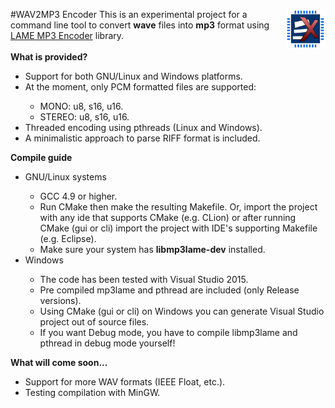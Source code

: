 <a href="http://embedonix.com"><img src="res/embedonix.jpg" width=64 height=64 align="right" /></a>
#WAV2MP3 Encoder
This is an experimental project for a command line tool to convert <b>wave</b> files into <b>mp3</b> format using <a href="http://lame.sourceforge.net" target="_blank">LAME MP3 Encoder</a> library.
<br /> <br />
<b>What is provided?</b>
<ul>
<li>Support for both GNU/Linux and Windows platforms.</li>
<li>At the moment, only PCM formatted files are supported:</li>
<ul>
<li>MONO: u8, s16, u16.</li>
<li>STEREO: u8, s16, u16.</li>
</ul>
<li>Threaded encoding using pthreads (Linux and Windows).</li>
<li>A minimalistic approach to parse RIFF format is included.</li>
</ul>
<b>Compile guide</b>
<ul>
<li>GNU/Linux systems</li>
    <ul>
        <li>GCC 4.9 or higher.</li>
        <li>Run CMake then make the resulting Makefile. Or, import the project with any ide that supports CMake (e.g. CLion) or after running CMake (gui or cli)
        import the project with IDE's supporting Makefile (e.g. Eclipse).</li>
        <li>Make sure your system has <b>libmp3lame-dev</b> installed.</li> 
    </ul>
<li>Windows</li>
    <ul>
        <li>The code has been tested with Visual Studio 2015.</li>
        <li>Pre compiled mp3lame and pthread are included (only Release versions).</li>
        <li>Using CMake (gui or cli) on Windows you can generate Visual Studio project out of source files.</li>
        <li>If you want Debug mode, you have to compile libmp3lame and pthread in debug mode yourself!</li>
    </ul>
</ul>
<b>What will come soon...</b>
<ul>
<li>Support for more WAV formats (IEEE Float, etc.).</li>
<li>Testing compilation with MinGW.</li>
</ul>